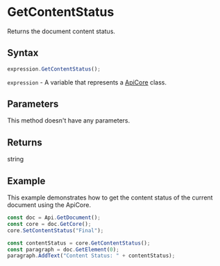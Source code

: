 # GetContentStatus

Returns the document content status.

## Syntax

```javascript
expression.GetContentStatus();
```

`expression` - A variable that represents a [ApiCore](../ApiCore.md) class.

## Parameters

This method doesn't have any parameters.

## Returns

string

## Example

This example demonstrates how to get the content status of the current document using the ApiCore.

```javascript editor-docx
const doc = Api.GetDocument();
const core = doc.GetCore();
core.SetContentStatus("Final");

const contentStatus = core.GetContentStatus();
const paragraph = doc.GetElement(0);
paragraph.AddText("Content Status: " + contentStatus);

```

